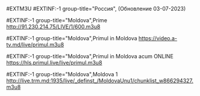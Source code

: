 #EXTM3U
#EXTINF:-1 group-title="Россия", (Обновление 03-07-2023)

#EXTINF:-1 group-title="Moldova",Prime
http://91.230.214.75/LIVE/1/600.m3u8

#EXTINF:-1 group-title="Moldova",Primul in Moldova
https://video.a-tv.md/live/primul.m3u8

#EXTINF:-1 group-title="Moldova",Primul in Moldova acum ONLINE
https://hls.primul.live/live/primul.m3u8

#EXTINF:-1 group-title="Moldova",Moldova 1
http://live.trm.md:1935/live/_definst_/MoldovaUnu1/chunklist_w866294327.m3u8

